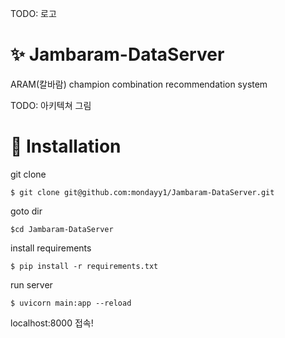 TODO: 로고

# :sparkles: Jambaram-DataServer
ARAM(칼바람) champion combination recommendation system

TODO: 아키텍쳐 그림

# :floppy_disk: Installation
git clone
```
$ git clone git@github.com:mondayy1/Jambaram-DataServer.git
```

goto dir
```
$cd Jambaram-DataServer
```

install requirements
```
$ pip install -r requirements.txt
```

run server
```
$ uvicorn main:app --reload
```

localhost:8000 접속!
